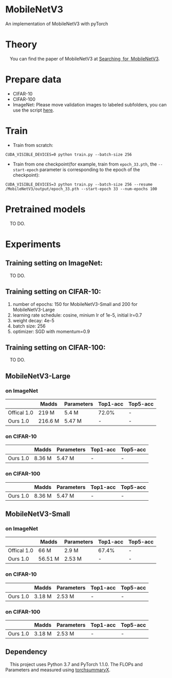 # MobileNetV3
An implementation of MobileNetV3 with pyTorch

# Theory
&emsp;You can find the paper of MobileNetV3 at [Searching for MobileNetV3](https://arxiv.org/abs/1905.02244).

# Prepare data

* CIFAR-10
* CIFAR-100
* ImageNet: Please move validation images to labeled subfolders, you can use the script [here](https://raw.githubusercontent.com/soumith/imagenetloader.torch/master/valprep.sh).

# Train

* Train from scratch:

```
CUDA_VISIBLE_DEVICES=0 python train.py --batch-size 256
```

* Train from one checkpoint(for example, train from `epoch_33.pth`, the `--start-epoch` parameter is corresponding to the epoch of the checkpoint):

```
CUDA_VISIBLE_DEVICES=3 python train.py --batch-size 256 --resume /MobileNetV3/output/epoch_33.pth --start-epoch 33 --num-epochs 100
```

# Pretrained models

&emsp;TO DO.

# Experiments

## Training setting on ImageNet:

&emsp;TO DO.

## Training setting on CIFAR-10:

1. number of epochs: 150 for MobileNetV3-Small and 200 for MobileNetV3-Large
2. learning rate schedule: cosine, minium lr of 1e-5, initial lr=0.7
3. weight decay: 4e-5
5. batch size: 256
6. optimizer: SGD with momentum=0.9

## Training setting on CIFAR-100:

&emsp;TO DO.

## MobileNetV3-Large

### on ImageNet

|              | Madds     | Parameters | Top1-acc  | Top5-acc  |
| -----------  | --------- | ---------- | --------- | --------- |
| Offical 1.0  | 219 M     | 5.4  M     | 72.0%     |     -     |
| Ours    1.0  | 216.6 M   | 5.47 M     | -         |     -     |

### on CIFAR-10

|              | Madds     | Parameters | Top1-acc  | Top5-acc  |
| -----------  | --------- | ---------- | --------- | --------- |
| Ours    1.0  | 8.36 M    | 5.47 M     | -         |     -     |

### on CIFAR-100

|              | Madds     | Parameters | Top1-acc  | Top5-acc  |
| -----------  | --------- | ---------- | --------- | --------- |
| Ours    1.0  | 8.36 M    | 5.47 M     | -         |     -     |

## MobileNetV3-Small

### on ImageNet

|              | Madds     | Parameters | Top1-acc  | Top5-acc  |
| -----------  | --------- | ---------- | --------- | --------- |
| Offical 1.0  | 66 M      | 2.9  M     | 67.4%     |     -     |
| Ours    1.0  | 56.51 M   | 2.53 M     | -         |     -     |

### on CIFAR-10

|              | Madds     | Parameters | Top1-acc  | Top5-acc  |
| -----------  | --------- | ---------- | --------- | --------- |
| Ours    1.0  | 3.18 M    | 2.53 M     | -         |     -     |

### on CIFAR-100

|              | Madds     | Parameters | Top1-acc  | Top5-acc  |
| -----------  | --------- | ---------- | --------- | --------- |
| Ours    1.0  | 3.18 M    | 2.53 M     | -         |     -     |

## Dependency

&emsp;This project uses Python 3.7 and PyTorch 1.1.0. The FLOPs and Parameters and measured using [torchsummaryX](https://github.com/nmhkahn/torchsummaryX).
